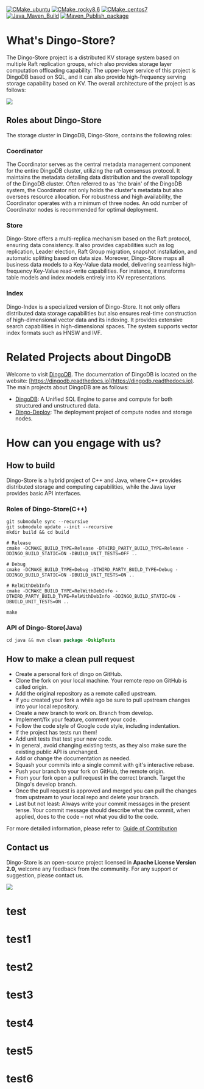 [![CMake_ubuntu](https://github.com/dingodb/dingo-store/actions/workflows/ci_ubuntu.yml/badge.svg)](https://github.com/dingodb/dingo-store/actions/workflows/ci_ubuntu.yml)
[![CMake_rocky8.6](https://github.com/dingodb/dingo-store/actions/workflows/ci_rocky.yml/badge.svg)](https://github.com/dingodb/dingo-store/actions/workflows/ci_rocky.yml)
[![CMake_centos7](https://github.com/dingodb/dingo-store/actions/workflows/ci_centos.yml/badge.svg)](https://github.com/dingodb/dingo-store/actions/workflows/ci_centos.yml)
[![Java_Maven_Build](https://github.com/dingodb/dingo-store/actions/workflows/java_build.yml/badge.svg)](https://github.com/dingodb/dingo-store/actions/workflows/java_build.yml)
[![Maven_Publish_package](https://github.com/dingodb/dingo-store/actions/workflows/java_package.yml/badge.svg)](https://github.com/dingodb/dingo-store/actions/workflows/java_package.yml)

 

# What's Dingo-Store?

The Dingo-Store project is a distributed KV storage system based on multiple Raft replication groups, which also provides storage layer computation offloading capability. The upper-layer service of this project is DingoDB based on SQL, and it can also provide high-frequency serving storage capability based on KV. The overall architecture of the project is as follows:

![](./docs/images/dingo-store-architecture.jpg)

## Roles about Dingo-Store

The storage cluster in DingoDB, Dingo-Store, contains the following roles:

### Coordinator

The Coordinator serves as the central metadata management component for the entire DingoDB cluster, utilizing the raft consensus protocol. It maintains the metadata detailing data distribution and the overall topology of the DingoDB cluster. Often referred to as 'the brain' of the DingoDB system, the Coordinator not only holds the cluster's metadata but also oversees resource allocation. For robustness and high availability, the Coordinator operates with a minimum of three nodes. An odd number of Coordinator nodes is recommended for optimal deployment.

### Store

Dingo-Store offers a multi-replica mechanism based on the Raft protocol, ensuring data consistency. It also provides capabilities such as log replication, Leader election, Raft Group migration, snapshot installation, and automatic splitting based on data size. Moreover, Dingo-Store maps all business data models to a Key-Value data model, delivering seamless high-frequency Key-Value read-write capabilities. For instance, it transforms table models and index models entirely into KV representations.

### Index

Dingo-Index is a specialized version of Dingo-Store. It not only offers distributed data storage capabilities but also ensures real-time construction of high-dimensional vector data and its indexing. It provides extensive search capabilities in high-dimensional spaces. The system supports vector index formats such as HNSW and IVF.


# Related Projects about DingoDB

Welcome to visit [DingoDB](https://github.com/dingodb/dingo). The documentation of DingoDB is located on the website: [https://dingodb.readthedocs.io](https://dingodb.readthedocs.io).  The main projects about DingoDB are as follows:

- [DingoDB](https://github.com/dingodb/dingo): A Unified SQL Engine to parse and compute for both structured and unstructured data.
- [Dingo-Deploy](https://github.com/dingodb/dingo-deploy): The deployment project of compute nodes and storage nodes.

# How can you engage with us?

## How to build 

Dingo-Store is a hybrid project of C++ and Java, where C++ provides distributed storage and computing capabilities, while the Java layer provides basic API interfaces.

### Roles of Dingo-Store(C++)

```shell
git submodule sync --recursive
git submodule update --init --recursive
mkdir build && cd build

# Release
cmake -DCMAKE_BUILD_TYPE=Release -DTHIRD_PARTY_BUILD_TYPE=Release -DDINGO_BUILD_STATIC=ON -DBUILD_UNIT_TESTS=OFF ..

# Debug
cmake -DCMAKE_BUILD_TYPE=Debug -DTHIRD_PARTY_BUILD_TYPE=Debug -DDINGO_BUILD_STATIC=ON -DBUILD_UNIT_TESTS=ON ..

# RelWithDebInfo
cmake -DCMAKE_BUILD_TYPE=RelWithDebInfo -DTHIRD_PARTY_BUILD_TYPE=RelWithDebInfo -DDINGO_BUILD_STATIC=ON -DBUILD_UNIT_TESTS=ON ..

make
```

### API of Dingo-Store(Java)

```java
cd java && mvn clean package -DskipTests
```


## How to make a clean pull request

- Create a personal fork of dingo on GitHub.
- Clone the fork on your local machine. Your remote repo on GitHub is called origin.
- Add the original repository as a remote called upstream.
- If you created your fork a while ago be sure to pull upstream changes into your local repository.
- Create a new branch to work on. Branch from develop.
- Implement/fix your feature, comment your code.
- Follow the code style of Google code style, including indentation.
- If the project has tests run them!
- Add unit tests that test your new code.
- In general, avoid changing existing tests, as they also make sure the existing public API is
  unchanged.
- Add or change the documentation as needed.
- Squash your commits into a single commit with git's interactive rebase.
- Push your branch to your fork on GitHub, the remote origin.
- From your fork open a pull request in the correct branch. Target the Dingo's develop branch.
- Once the pull request is approved and merged you can pull the changes from upstream to your local
  repo and delete your branch.
- Last but not least: Always write your commit messages in the present tense. Your commit message
  should describe what the commit, when applied, does to the code – not what you did to the code.


For more detailed information, please refer to: [Guide of Contribution](./docs/contributing.md)


## Contact us

Dingo-Store is an open-source project licensed in **Apache License Version 2.0**, welcome any feedback from the community.
For any support or suggestion, please contact us.

![](./docs/images/dingo_contact.jpg)

# test
# test1
# test2
# test3
# test4
# test5
# test6
